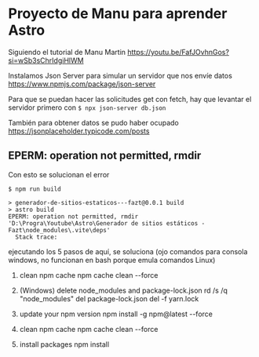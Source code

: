 # Proyecto de Manu para aprender Astro

Siguiendo el tutorial de Manu Martin
https://youtu.be/FafJOvhnGos?si=wSb3sChrIdgiHlWM


Instalamos Json Server para simular un servidor que nos envíe datos
https://www.npmjs.com/package/json-server

Para que se puedan hacer las solicitudes get con fetch, hay que levantar el servidor primero con
`$ npx json-server db.json`

También para obtener datos se pudo haber ocupado
https://jsonplaceholder.typicode.com/posts






## EPERM: operation not permitted, rmdir
Con esto se solucionan el error
```
$ npm run build

> generador-de-sitios-estaticos---fazt@0.0.1 build
> astro build
EPERM: operation not permitted, rmdir 'D:\Progra\Youtube\Astro\Generador de sitios estáticos - Fazt\node_modules\.vite\deps'
  Stack trace:

```

ejecutando los 5 pasos de aquí, se soluciona (ojo comandos para consola windows, no funcionan en bash porque emula comandos Linux)

1) clean npm cache
npm cache clean --force

2) (Windows) delete node_modules and package-lock.json
rd /s /q "node_modules"
del package-lock.json
del -f yarn.lock

3) update your npm version
npm install -g npm@latest --force

4) clean npm cache
npm cache clean --force

5) install packages
npm install
